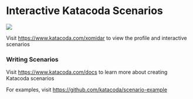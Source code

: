 # Interactive Katacoda Scenarios

[![](http://shields.katacoda.com/katacoda/xomidar/count.svg)](https://www.katacoda.com/xomidar "Get your profile on Katacoda.com")

Visit https://www.katacoda.com/xomidar to view the profile and interactive scenarios

### Writing Scenarios
Visit https://www.katacoda.com/docs to learn more about creating Katacoda scenarios

For examples, visit https://github.com/katacoda/scenario-example
